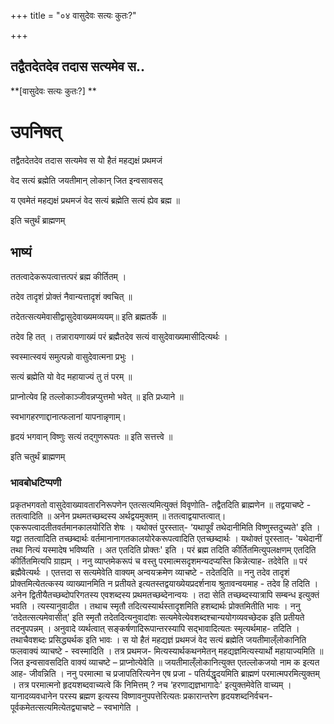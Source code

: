+++
title = "०४ वासुदेवः सत्यः कुतः?"

+++


## तद्वैतदेतदेव तदास सत्यमेव स..

**\[वासुदेवः सत्यः कुतः?\] **

# **उपनिषत्**

तद्वैतदेतदेव तदास सत्यमेव स यो हैतं महद्यक्षं प्रथमजं

वेद सत्यं ब्रह्मेति जयतीमान् लोकान् जित इन्वसावसद्

य एवमेतं महद्यक्षं प्रथमजं वेद सत्यं ब्रह्मेति सत्यं ह्येव ब्रह्म ॥

इति चतुर्थं ब्राह्मणम्

## **भाष्यं**

ततत्वादेकरूपत्वात्तत्परं ब्रह्म कीर्तितम् ।

तदेव तादृशं प्रोक्तं नैवान्यत्तादृशं क्वचित् ॥

तदेतत्सत्यमेवासीद्वासुदेवाख्यमव्ययम्॥ इति ब्रह्मतर्के ॥

तदेव हि तत् । तन्नारायणाख्यं परं ब्रह्मैतदेव सत्यं वासुदेवाख्यमासीदित्यर्थः ।

स्वस्मात्स्वयं समुत्पन्नो वासुदेवात्मना प्रभुः ।

सत्यं ब्रह्मेति यो वेद महायाज्यं तु तं परम् ॥

प्राप्नोत्येव हि तल्लोकाञ्जीवन्नप्युत्तमो भवेत् ॥ इति प्रध्याने ॥

स्वभागहरणाद्दानात्फलानां यापनान्नृणाम्।

हृदयं भगवान् विष्णुः सत्यं तद्गुणरूपतः ॥ इति सत्तत्त्वे ॥

इति चतुर्थं ब्राह्मणम्

### **भावबोधटिप्पणी**

प्रकृतभगवतो वासुदेवाख्यावतारनिरूपणेन एतत्सत्यमित्युक्तं विवृणोति- तद्वैतदिति ब्राह्मणेन ॥ तद्वयाचष्टे - ततत्वादिति ॥ अनेन प्रथमतच्छब्दस्य अर्थद्वयमुक्तम् ॥ ततत्वाद्वयाप्तत्वात्। एकरूपत्वादतीतवर्तमानकालयोरिति शेषः । यथोक्तं पुरस्तात्- ‘यथापूर्वं तथेदानीमिति विष्णुस्तदुच्यते' इति । यद्वा ततत्वादिति तच्छब्दार्थः वर्तमानानागतकालयोरेकरूपत्वादिति एतच्छब्दार्थः । यथोक्तं पुरस्तात्- 'यथेदानीं तथा नित्यं यस्मादेष भविष्यति । अत एतदिति प्रोक्तः' इति । परं ब्रह्म तदिति कीर्तितमित्युपलक्षणम् एतदिति कीर्तितमित्यपि ग्राह्यम् । ननु व्याप्तमेकरूपं च वस्तु परमात्मसदृशमन्यदप्यस्ति किन्नेत्याह- तदेवेति ॥ परं ब्रह्मैवेत्यर्थः । एतत्तदा स सत्यमेवेति वाक्यम् अन्वयक्रमेण व्याचष्टे - तदेतदिति ॥ ननु तदेव तादृशं प्रोक्तमित्येतत्कस्य व्याख्यानमिति न प्रतीयते इत्यतस्तद्वयाख्येयप्रदर्शनाय श्रुतावन्वयमाह - तदेव हि तदिति । अनेन द्वितीयैतच्छब्दोपरिगतस्य एवशब्दस्य प्रथमतच्छब्देनान्वयः । तदा सेति तच्छब्दस्यात्रापि सम्बन्ध इत्युक्तं भवति । त्यस्यानुवादीत । तथाच स्मृतौ तदित्यस्यार्थस्तादृशमिति हशब्दार्थः प्रोक्तमितीति भावः । ननु ‘तदेतत्सत्यमेवासीत्' इति स्मृतौ तदेतदित्यनुवादांशः सत्यमेवेत्येवशब्दश्चान्ययोगव्यवच्छेदक इति प्रतीयते तदनुपपन्नम् । अनुवादे व्यर्थत्वात् सङ्कर्षणादिरूपान्तरस्यापि सद्भावादित्यतः स्मृत्यर्थमाह- तदिति । तथाचैवशब्दः प्रसिद्ध्यर्थक इति भावः । स यो हैतं महद्यज्ञं प्रथमजं वेद सत्यं ब्रह्मेति जयतीमाल्ँलोकानिति फलवाक्यं व्याचष्टे - स्वस्मादिति । तत्र प्रथमज- मित्यस्यार्थकथनमेतन् महद्यज्ञमित्यस्यार्थो महायाज्यमिति ॥ जित इन्वसावसदिति वाक्यं व्याचष्टे – प्राप्नोत्येवेति ॥ जयतीमाल्ँलोकानित्युक्त एतल्लोकजयो नाम क इत्यत आह- जीवन्निति । ननु परमात्मा च प्रजापतिरित्यनेन एष प्रजा - पतिर्यद्धृदयमिति ब्राह्मणं परमात्मपरमित्युक्तम् । तत्र परमात्मनो हृदयशब्दवाच्यत्वे किं निमित्तम् ? नच ‘हरणाद्यज्ञभागादेः' इत्युक्तमेवेति वाच्यम् । यानादव्यवधानेन परस्य ब्रह्मण इत्यस्य विष्णावनुपपत्तेरित्यतः प्रकारान्तरेण हृदयशब्दनिर्वचन- पूर्वकमेतत्सत्यमित्येतद्व्याचष्टे – स्वभागेति ।

